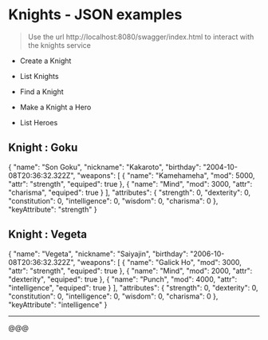 # Knights - JSON examples

> Use the url http://localhost:8080/swagger/index.html to interact with the knights service

- Create a Knight

- List Knights

- Find a Knight

- Make a Knight a Hero

- List Heroes

## Knight : Goku

{
    "name": "Son Goku",
    "nickname": "Kakaroto",
    "birthday": "2004-10-08T20:36:32.322Z",
    "weapons": [
        {
            "name": "Kamehameha",
            "mod": 5000,
            "attr": "strength",
            "equiped": true
        },
        {
            "name": "Mind",
            "mod": 3000,
            "attr": "charisma",
            "equiped": true
        }
    ],
    "attributes": {
        "strength": 0,
        "dexterity": 0,
        "constitution": 0,
        "intelligence": 0,
        "wisdom": 0,
        "charisma": 0
    },
    "keyAttribute": "strength"
}

## Knight : Vegeta

{
    "name": "Vegeta",
    "nickname": "Saiyajin",
    "birthday": "2006-10-08T20:36:32.322Z",
    "weapons": [
        {
            "name": "Galick Ho",
            "mod": 3000,
            "attr": "strength",
            "equiped": true
        },
        {
            "name": "Mind",
            "mod": 2000,
            "attr": "dexterity",
            "equiped": true
        },
        {
            "name": "Punch",
            "mod": 4000,
            "attr": "intelligence",
            "equiped": true
        }
    ],
    "attributes": {
        "strength": 0,
        "dexterity": 0,
        "constitution": 0,
        "intelligence": 0,
        "wisdom": 0,
        "charisma": 0
    },
    "keyAttribute": "intelligence"
}

---
@@@